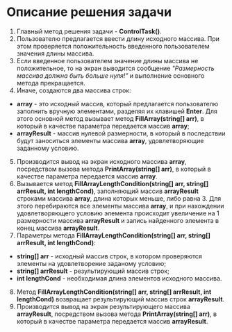 # Описание решения задачи

1. Главный метод решения задачи - **ControlTask()**.
2. Пользователю предлагается ввести длину исходного массива. При этом проверяется положительность введенного пользователем значения длины массива.
3. Если введенное пользователем значение длины массива не положительное, то на экран выводится сообщение *"Размерность массива должна быть больше нуля!"* и выполнение основного метода прекращается.
4. Иначе, создаются два массива строк:
* **array** - это исходный массив, который предлагается пользователю заполнить вручную элементами, разделяя их клавишей **Enter**. Для этого основной метод вызывает метод **FillArray(string[] arr)**, в который в качестве параметра передается массив **array**;
* **arrayResult** - массив нулевой размерности, в который в последствии будут заноситься элементы массива **array**, удовлетворяющие заданному условию.
5. Производится вывод на экран исходного массива **array**, посредством вызова метода **PrintArray(string[] arr)**, в который в качестве параметра передается массив **array**.
6. Вызывается метод **FillArrayLengthCondition(string[] arr, string[] arrResult, int lengthCond)**, заполняющий массив **arrayResult** строками массива **array**, длина которых меньше, либо равна 3. Для этого перебираются все элементы массива **array**, и при нахождении удовлетворяющего условию элемента происходит увеличение на 1 размерности массива **arrayResult** и запись найденного элемента в конец массива **arrayResult**.
 7. Параметры метода **FillArrayLengthCondition(string[] arr, string[] arrResult, int lengthCond)**:
* **string[] arr** - исходный массив строк, в котором проверяются элементы на удовлетворение заданому условию;
* **string[] arrResult** - результирующий массив строк;
* **int lengthCond** - необходимая длина элементов исходного массива.
8. Метод **FillArrayLengthCondition(string[] arr, string[] arrResult, int lengthCond)** возвращает результирующий массив строк **arrayResult**.
9. Производится вывод на экран результирующего массива **arrayResult**, посредством вызова метода **PrintArray(string[] arr)**, в который в качестве параметра передается массив **arrayResult**.